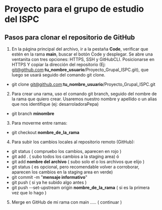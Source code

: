 # Proyecto para el grupo de estudio del ISPC 

## Pasos para clonar el repositorio de GitHub

1) En la página principal del archivo, ir a la pestaña **Code**, verificar que estén en la rama **main**, buscar el botón Code y desplegar. Se abre una ventanita con tres opciones: HTTPS, SSH y GitHubCLI. Posicionarse en HTTPS Y copiar la dirección del repositorio (Ej: git@github.com:**tu_nombre_usuario**/Proyecto_Grupal_ISPC.git), que luego se usará seguido del comando git clone.

- git clone git@github.com:**tu_nombre_usuario**/Proyecto_Grupal_ISPC.git

2) Para crear una rama, uso el comando git branch, seguido del nombre de la rama que quiero crear. Usaremos nuestro nombre y apellido o un alias que nos identifique (ej: desarroladoraPepa)

- git branch **minombre**

3) Para moverme entre ramas:

- git checkout **nombre_de_la_rama**

4) Para subir los cambios locales al repositorio remoto (GitHub):

- git status ( compruebo los cambios, aparecen en rojo )
- git add . ( subo todos los cambios a la staging area) ó 
- git add **nombre del archivo** ( subo solo el o los archivos que elijo )
- git status ( es opcional, pero recomendable volver a corroborar, aparecen los cambios en la staging area en verde)
- git commit -m "**mensaje informativo**"
- git push ( si ya he subido algo antes )
- git push --set-upstream origin **nombre_de_la_rama** ( si es la primera vez que lo hago )

5) Merge en GitHub de mi rama con main ..... ( continuar )